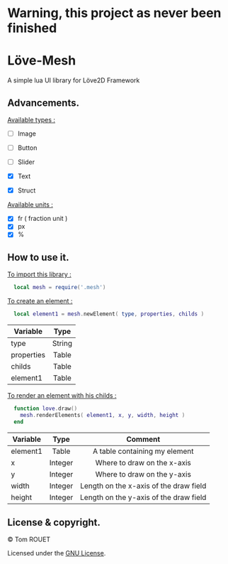 # Warning, this project as never been finished

# Löve-Mesh
A simple lua UI library for Löve2D Framework

## Advancements.

<ins>Available types :</ins>
- [ ] Image
- [ ] Button
- [ ] Slider
- [x] Text
- [x] Struct


<ins>Available units :</ins>
- [x] fr ( fraction unit )
- [x] px
- [x] %

## How to use it.

<ins>To import this library :</ins>
  ```lua
    local mesh = require('.mesh')
  ```


<ins>To create an element :</ins>
  ```lua
    local element1 = mesh.newElement( type, properties, childs )
  ```
  
  | Variable      | Type          |
  | ------------- |:-------------:|
  | type          | String        |
  | properties    | Table         |
  | childs        | Table         |
  | element1      | Table         |
  
  
  
<ins>To render an element with his childs :</ins>
  ```lua
    function love.draw()
      mesh.renderElements( element1, x, y, width, height )
    end
  ```
  
  | Variable      | Type          | Comment                                |
  | ------------- |:-------------:|:--------------------------------------:|
  | element1      | Table         | A table containing my element          |
  | x             | Integer       | Where to draw on the x-axis            |
  | y             | Integer       | Where to draw on the y-axis            |
  | width         | Integer       | Length on the x-axis of the draw field |
  | height        | Integer       | Length on the y-axis of the draw field |
  
  
## License & copyright.

© Tom ROUET 

Licensed under the [GNU License](LICENSE).
